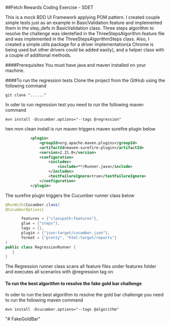 ##Fetch Rewards Coding Exercise - SDET 

This is a mock BDD UI Framework applying POM pattern. I created couple simple tests just as an example in BasicValidation.feature and implemented them in the 
step_defs in BasicValidation class. Three steps algorithm to resolve the challenge was identefied in the ThreeStepsAlgorithm.feature file and was implemented in the ThreeStepsAlgorithmSteps class.
Also, I created a simple utils package for a driver implementation(a Chrome is being used but other drivers could be added easily), and a helper class with a couple of additional methods. 
 
####Prerequisites
 You must have java and maven installed on your machine. 

####To run the regression tests
Clone the project from the GitHub using the following command 
```shell script
git clone "......"
```

In oder to run regression test you need to run the following maven command 

```shell script
mvn install -Dcucumber.options="--tags @regression"
```
hen mvn clean install is run maven triggers maven surefire plugin below

 ```xml
            <plugin>
                <groupId>org.apache.maven.plugins</groupId>
                <artifactId>maven-surefire-plugin</artifactId>
                <version>2.21.0</version>
                <configuration>
                    <includes>
                        <include>**/Runner.java</include>
                    </includes>
                    <testFailureIgnore>true</testFailureIgnore>
                </configuration>
            </plugin>
```

The surefire plugin triggers the Cucumber runner class below

 ```java
@RunWith(Cucumber.class)
@CucumberOptions(

        features = {"classpath:features"},
        glue = {"steps"},
        tags = {}, 
        plugin = {"json:target/cucumber.json"},
        format = {"pretty", "html:target/reports"}
)
public class RegressionRunner {
    }
}
```

The Regression runner class scans all feature files under features folder and executes all scenarios with @regression tag
on

#### To run the best algorithm to resolve the fake gold bar challenge

In oder to run the best algorithm to resolve the gold bar challenge you need to run the following maven command 

```shell script
mvn install -Dcucumber.options="--tags @algorithm"
```

"# FakeGoldBar" 
